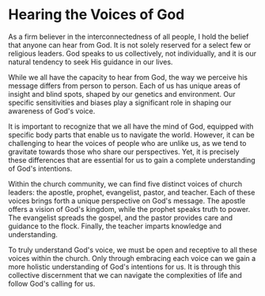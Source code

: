 # Hearing the Voices of God

As a firm believer in the interconnectedness of all people, I hold the belief that anyone can hear
from God. It is not solely reserved for a select few or religious leaders. God speaks to us
collectively, not individually, and it is our natural tendency to seek His guidance in our lives.

While we all have the capacity to hear from God, the way we perceive his message differs from person
to person. Each of us has unique areas of insight and blind spots, shaped by our genetics and
environment. Our specific sensitivities and biases play a significant role in shaping our awareness
of God's voice.

It is important to recognize that we all have the mind of God, equipped with specific body parts
that enable us to navigate the world. However, it can be challenging to hear the voices of people
who are unlike us, as we tend to gravitate towards those who share our perspectives. Yet, it is
precisely these differences that are essential for us to gain a complete understanding of God's
intentions.

Within the church community, we can find five distinct voices of church leaders: the apostle,
prophet, evangelist, pastor, and teacher. Each of these voices brings forth a unique perspective on
God's message. The apostle offers a vision of God's kingdom, while the prophet speaks truth to
power. The evangelist spreads the gospel, and the pastor provides care and guidance to the flock.
Finally, the teacher imparts knowledge and understanding.

To truly understand God's voice, we must be open and receptive to all these voices within the
church. Only through embracing each voice can we gain a more holistic understanding of God's
intentions for us. It is through this collective discernment that we can navigate the complexities
of life and follow God's calling for us.
